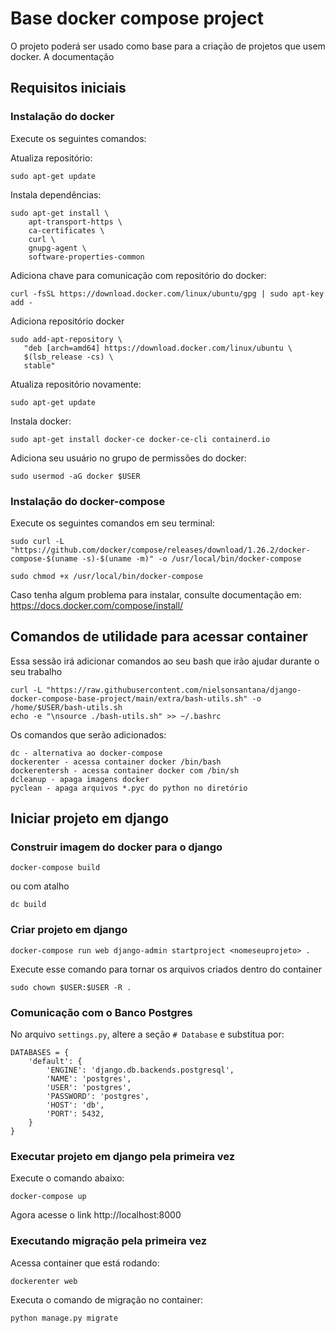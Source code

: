 # Base docker compose project

O projeto poderá ser usado como base para a criação de projetos que usem docker.
A documentação 

## Requisitos iniciais

### Instalação do docker

Execute os seguintes comandos:

Atualiza repositório:

    sudo apt-get update

Instala dependências:

    sudo apt-get install \
        apt-transport-https \
        ca-certificates \
        curl \
        gnupg-agent \
        software-properties-common

Adiciona chave para comunicação com repositório do docker:

    curl -fsSL https://download.docker.com/linux/ubuntu/gpg | sudo apt-key add -

Adiciona repositório docker

    sudo add-apt-repository \
       "deb [arch=amd64] https://download.docker.com/linux/ubuntu \
       $(lsb_release -cs) \
       stable"

Atualiza repositório novamente:

    sudo apt-get update

Instala docker:

    sudo apt-get install docker-ce docker-ce-cli containerd.io

Adiciona seu usuário no grupo de permissões do docker:

    sudo usermod -aG docker $USER

### Instalação do docker-compose

Execute os seguintes comandos em seu terminal:

    sudo curl -L "https://github.com/docker/compose/releases/download/1.26.2/docker-compose-$(uname -s)-$(uname -m)" -o /usr/local/bin/docker-compose

    sudo chmod +x /usr/local/bin/docker-compose

Caso tenha algum problema para instalar, consulte documentação em: https://docs.docker.com/compose/install/


## Comandos de utilidade para acessar container

Essa sessão irá adicionar comandos ao seu bash que irão ajudar durante o seu trabalho

    curl -L "https://raw.githubusercontent.com/nielsonsantana/django-docker-compose-base-project/main/extra/bash-utils.sh" -o /home/$USER/bash-utils.sh
    echo -e "\nsource ./bash-utils.sh" >> ~/.bashrc

Os comandos que serão adicionados:

    dc - alternativa ao docker-compose
    dockerenter - acessa container docker /bin/bash
    dockerentersh - acessa container docker com /bin/sh
    dcleanup - apaga imagens docker
    pyclean - apaga arquivos *.pyc do python no diretório


## Iniciar projeto em django

### Construir imagem do docker para o django

    docker-compose build

ou com atalho

    dc build

### Criar projeto em django

    docker-compose run web django-admin startproject <nomeseuprojeto> .

Execute esse comando para tornar os arquivos criados dentro do container

    sudo chown $USER:$USER -R .

### Comunicação com o Banco Postgres

No arquivo `settings.py`, altere a seção `# Database` e substitua por:

    DATABASES = {
        'default': {
            'ENGINE': 'django.db.backends.postgresql',
            'NAME': 'postgres',
            'USER': 'postgres',
            'PASSWORD': 'postgres',
            'HOST': 'db',
            'PORT': 5432,
        }
    }


### Executar projeto em django pela primeira vez

Execute o comando abaixo:

    docker-compose up

Agora acesse o link http://localhost:8000

### Executando migração pela primeira vez

Acessa container que está rodando:

    dockerenter web

Executa o comando de migração no container:

    python manage.py migrate

